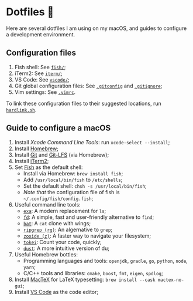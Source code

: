 # Dotfiles 🌚

Here are several dotfiles I am using on my macOS, and guides to configure a development environment.

## Configuration files

1. Fish shell: See [`fish/`](./fish/);
2. iTerm2: See [`iterm/`](./iterm);
3. VS Code: See [`vscode/`](./vscode/);
4. Git global configuration files: See [`.gitconfig`](./.gitconfig) and [`.gitignore`](./.gitignore);
5. Vim settings: See [`.vimrc`](./.vimrc).

To link these configuration files to their suggested locations, run [`hardlink.sh`](./hardlink.sh).

## Guide to configure a macOS

1. Install _Xcode Command Line Tools_: run `xcode-select --install`;
2. Install [Homebrew](https://brew.sh);
3. Install [Git](https://git-scm.com) and [Git-LFS](https://git-lfs.github.com) (via Homebrew);
4. Install [iTerm2](https://iterm2.com/);
5. Set [Fish](https://fishshell.com) as the default shell:
   - Install via Homebrew: `brew install fish`;
   - Add `/usr/local/bin/fish` to `/etc/shells`;
   - Set the default shell: `chsh -s /usr/local/bin/fish`;
   - _Note that_ the configuration file of fish is `~/.config/fish/config.fish`;
6. Useful command line tools:
   - [`exa`](https://the.exa.website): A modern replacement for `ls`;
   - [`fd`](https://github.com/sharkdp/fd): A simple, fast and user-friendly alternative to `find`;
   - [`bat`](https://github.com/sharkdp/bat): A `cat` clone with wings;
   - [`ripgrep (rg)`](https://github.com/BurntSushi/ripgrep): An algernative to `grep`;
   - [`zoxide (z)`](https://github.com/ajeetdsouza/zoxide): A faster way to navigate your filesystem;
   - [`tokei`](https://github.com/XAMPPRocky/tokei): Count your code, quickly;
   - [`dust`](https://github.com/bootandy/dust): A more intuitive version of du;
7. Useful Homebrew bottles:
   - Programming languages and tools: `openjdk`, `gradle`, `go`, `python`, `node`, `yarn`;
   - C/C++ tools and libraries: `cmake`, `boost`, `fmt`, `eigen`, `spdlog`;
8. Install [MacTeX](http://tug.org/mactex/) for LaTeX typesetting: `brew install --cask mactex-no-gui`;
9. Install [VS Code](https://code.visualstudio.com) as the code editor;
